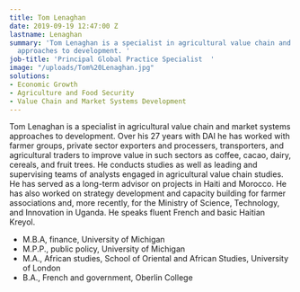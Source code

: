 ```yaml
---
title: Tom Lenaghan
date: 2019-09-19 12:47:00 Z
lastname: Lenaghan
summary: 'Tom Lenaghan is a specialist in agricultural value chain and market systems
  approaches to development. '
job-title: 'Principal Global Practice Specialist  '
image: "/uploads/Tom%20Lenaghan.jpg"
solutions:
- Economic Growth
- Agriculture and Food Security
- Value Chain and Market Systems Development
---
```


Tom Lenaghan is a specialist in agricultural value chain and market systems approaches to development. Over his 27 years with DAI he has worked with farmer groups, private sector exporters and processers, transporters, and agricultural traders to improve value in such sectors as coffee, cacao, dairy, cereals, and fruit trees. He conducts studies as well as leading and supervising teams of analysts engaged in agricultural value chain studies. He has served as a long-term advisor on projects in Haiti and Morocco. He has also worked on strategy development and capacity building for farmer associations and, more recently, for the Ministry of Science, Technology, and Innovation in Uganda. He speaks fluent French and basic Haitian Kreyol.

* M.B.A, finance, University of Michigan
* M.P.P., public policy, University of Michigan
* M.A., African studies, School of Oriental and African Studies, University of London
* B.A., French and government, Oberlin College